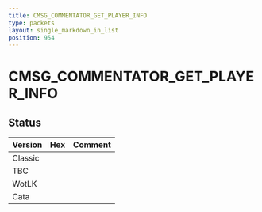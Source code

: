 ```yaml
---
title: CMSG_COMMENTATOR_GET_PLAYER_INFO
type: packets
layout: single_markdown_in_list
position: 954
---
```


# CMSG_COMMENTATOR_GET_PLAYER_INFO

## Status

Version | Hex | Comment
---------- | ---------- | ---------- 
Classic |  |  
TBC |  |  
WotLK |  |  
Cata |  |  
